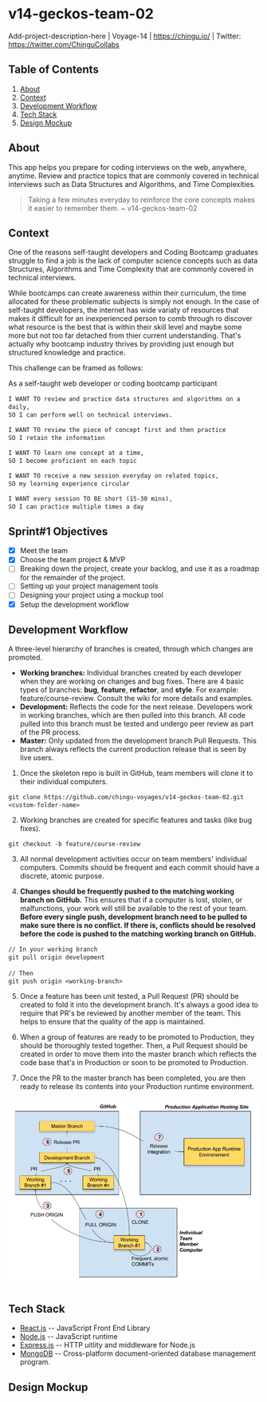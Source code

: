 # v14-geckos-team-02
Add-project-description-here | Voyage-14 | https://chingu.io/ | Twitter: https://twitter.com/ChinguCollabs

## Table of Contents

1. [About](#about)
1. [Context](#business-context)
1. [Development Workflow](#development-workflow)
1. [Tech Stack](#tech-stack)
1. [Design Mockup](#design-mockup)

## About

This app helps you prepare for coding interviews on the web, anywhere, anytime. Review and practice topics that are commonly covered in technical interviews such as Data Structures and Algorithms, and Time Complexities. 

> Taking a few minutes everyday to reinforce the core concepts makes it easier to remember them.
> ~ v14-geckos-team-02                               

## Context

One of the reasons self-taught developers and Coding Bootcamp graduates struggle to find a job is the lack of computer science concepts such as data Structures, Algorithms and Time Complexity that are commonly covered in technical interviews. 

While bootcamps can create awareness within their curriculum, the time allocated for these problematic subjects is simply not enough. In the case of self-taught developers, the internet has wide variaty of resources that makes it difficult for an inexperienced person to comb through ro discover what resource is the best that is within their skill level and maybe some more but not too far detached from thier current understanding. That's actually why bootcamp industry thrives by providing just enough but structured knowledge and practice. 

This challenge can be framed as follows:

As a self-taught web developer or coding bootcamp participant

```
I WANT TO review and practice data structures and algorithms on a daily,
SO I can perform well on technical interviews.
```

```
I WANT TO review the piece of concept first and then practice
SO I retain the information
```

```
I WANT TO learn one concept at a time,
SO I become proficient on each topic
```

```
I WANT TO receive a new session everyday on related topics,
SO my learning experience circular
```

```
I WANT every session TO BE short (15-30 mins),
SO I can practice multiple times a day
```

## Sprint#1 Objectives

- [X] Meet the team 
- [X] Choose the team project & MVP
- [ ] Breaking down the project, create your backlog, and use it as a roadmap for the remainder of the project.
- [ ] Setting up your project management tools
- [ ] Designing your project using a mockup tool
- [X] Setup the development workflow

## Development Workflow

A three-level hierarchy of branches is created, through which changes are promoted.

- **Working branches:** Individual branches created by each developer when they are working on changes and bug fixes. There are 4 basic types of branches: **bug**, **feature**, **refactor**, and **style**. For example: feature/course-review. Consult the wiki for more details and examples.
- **Development:** Reflects the code for the next release. Developers work in working branches, which are then pulled into this branch. All code pulled into this branch must be tested and undergo peer review as part of the PR process.
- **Master:** Only updated from the development branch Pull Requests. This branch always reflects the current production release that is seen by live users.

1. Once the skeleton repo is built in GitHub, team members will clone it to their individual computers. 
```
git clone https://github.com/chingu-voyages/v14-geckos-team-02.git <custom-folder-name>
```

2. Working branches are created for specific features and tasks (like bug fixes).
```
git checkout -b feature/course-review
```

3. All normal development activities occur on team members' individual computers. Commits should be frequent and each commit should have a discrete, atomic purpose.

4. **Changes should be frequently pushed to the matching working branch on GitHub.** This ensures that if a computer is lost, stolen, or malfunctions, your work will still be available to the rest of your team. **Before every single push, development branch need to be pulled to make sure there is no conflict. If there is, conflicts should be resolved before the code is pushed to the matching working branch on GitHub.**

```
// In your working branch
git pull origin development

// Then
git push origin <working-branch>
```

5. Once a feature has been unit tested, a Pull Request (PR) should be created to fold it into the development branch. It's always a good idea to require that PR's be reviewed by another member of the team. This helps to ensure that the quality of the app is maintained.

6. When a group of features are ready to be promoted to Production, they should be thoroughly tested together. Then, a Pull Request should be created in order to move them into the master branch which reflects the code base that's in Production or soon to be promoted to Production.

7. Once the PR to the master branch has been completed, you are then ready to release its contents into your Production runtime environment.

![The Workflow](https://github.com/Chingu-cohorts/voyage-wiki/raw/development/images/Git%20Workflow.png)

## Tech Stack
* [React.js](https://reactjs.org/) -- JavaScript Front End Library
* [Node.js](https://nodejs.org/en/docs/) -- JavaScript runtime
* [Express.js](http://expressjs.com/) -- HTTP uitlity and middleware for Node.js
* [MongoDB](https://www.mongodb.com/) -- Cross-platform document-oriented database management program.

## Design Mockup






